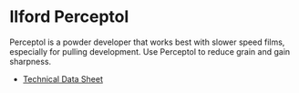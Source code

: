 # Ilford Perceptol

Perceptol is a powder developer that works best with slower speed films, especially for pulling development. Use Perceptol to reduce grain and gain sharpness.

* [Technical Data Sheet](./resources/ilford_perceptol_id-11_microphen.pdf)
